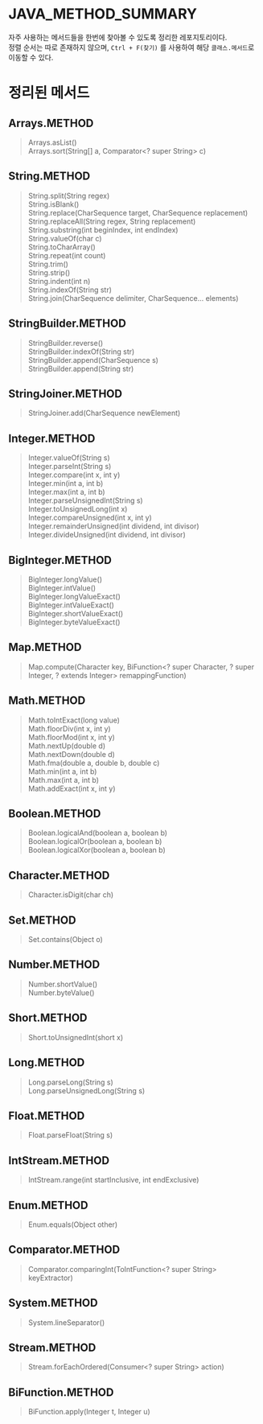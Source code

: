 # JAVA_METHOD_SUMMARY
자주 사용하는 메서드들을 한번에 찾아볼 수 있도록 정리한 레포지토리이다.    
정렬 순서는 따로 존재하지 않으며, ```Ctrl + F(찾기)``` 를 사용하여 해당 ```클래스.메서드```로 이동할 수 있다.

# 정리된 메서드 
## Arrays.METHOD
> Arrays.asList()<br>
> Arrays.sort(String[] a, Comparator<? super String> c)

## String.METHOD
> String.split(String regex)    
> String.isBlank()    
> String.replace(CharSequence target, CharSequence replacement)    
> String.replaceAll(String regex, String replacement)    
> String.substring(int beginIndex, int endIndex)    
> String.valueOf(char c)    
> String.toCharArray()    
> String.repeat(int count)    
> String.trim()    
> String.strip()    
> String.indent(int n)    
> String.indexOf(String str)    
> String.join(CharSequence delimiter, CharSequence... elements)    

## StringBuilder.METHOD
> StringBuilder.reverse()    
> StringBuilder.indexOf(String str)    
> StringBuilder.append(CharSequence s)    
> StringBuilder.append(String str)    

## StringJoiner.METHOD
> StringJoiner.add(CharSequence newElement)    

## Integer.METHOD
> Integer.valueOf(String s)    
> Integer.parseInt(String s)    
> Integer.compare(int x, int y)    
> Integer.min(int a, int b)    
> Integer.max(int a, int b)    
> Integer.parseUnsignedInt(String s)    
> Integer.toUnsignedLong(int x)    
> Integer.compareUnsigned(int x, int y)    
> Integer.remainderUnsigned(int dividend, int divisor)    
> Integer.divideUnsigned(int dividend, int divisor)    

## BigInteger.METHOD
> BigInteger.longValue()    
> BigInteger.intValue()    
> BigInteger.longValueExact()    
> BigInteger.intValueExact()    
> BigInteger.shortValueExact()    
> BigInteger.byteValueExact()    

## Map.METHOD
> Map.compute(Character key, BiFunction<? super Character, ? super Integer, ? extends Integer> remappingFunction)

## Math.METHOD
> Math.toIntExact(long value)    
> Math.floorDiv(int x, int y)    
> Math.floorMod(int x, int y)    
> Math.nextUp(double d)    
> Math.nextDown(double d)    
> Math.fma(double a, double b, double c)    
> Math.min(int a, int b)    
> Math.max(int a, int b)    
> Math.addExact(int x, int y)    

## Boolean.METHOD
> Boolean.logicalAnd(boolean a, boolean b)    
> Boolean.logicalOr(boolean a, boolean b)    
> Boolean.logicalXor(boolean a, boolean b)    

## Character.METHOD
> Character.isDigit(char ch)    

## Set.METHOD
> Set.contains(Object o)   

## Number.METHOD
> Number.shortValue()    
> Number.byteValue()    

## Short.METHOD
> Short.toUnsignedInt(short x)    

## Long.METHOD
> Long.parseLong(String s)    
> Long.parseUnsignedLong(String s)    

## Float.METHOD
> Float.parseFloat(String s)    

## IntStream.METHOD
> IntStream.range(int startInclusive, int endExclusive)    

## Enum.METHOD
> Enum.equals(Object other)    

## Comparator.METHOD
> Comparator.comparingInt(ToIntFunction<? super String> keyExtractor)    

## System.METHOD
> System.lineSeparator()    

## Stream.METHOD
> Stream.forEachOrdered(Consumer<? super String> action)    

## BiFunction.METHOD
> BiFunction.apply(Integer t, Integer u)    
